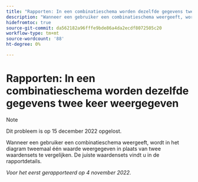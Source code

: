 ```yaml
---
title: "Rapporten: In een combinatieschema worden dezelfde gegevens twee keer weergegeven"
description: "Wanneer een gebruiker een combinatieschema weergeeft, wordt in het diagram tweemaal één waardenset weergegeven in plaats van twee waardensets te vergelijken. De juiste waardensets vindt u in de rapportdetails."
hidefromtoc: true
source-git-commit: da562182a96fffe9bde86a4da2ecdf8072505c20
workflow-type: tm+mt
source-wordcount: '88'
ht-degree: 0%

---
```



# Rapporten: In een combinatieschema worden dezelfde gegevens twee keer weergegeven

>[!NOTE]
>
>Dit probleem is op 15 december 2022 opgelost.

Wanneer een gebruiker een combinatieschema weergeeft, wordt in het diagram tweemaal één waarde weergegeven in plaats van twee waardensets te vergelijken. De juiste waardensets vindt u in de rapportdetails.

_Voor het eerst gerapporteerd op 4 november 2022._


